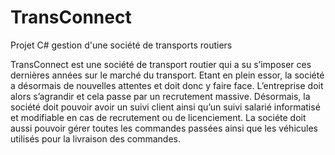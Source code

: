 # TransConnect
Projet C# gestion d'une société de transports routiers

TransConnect est une société de transport routier qui a su s’imposer ces dernières années sur le marché du transport. Etant en plein essor, la société a désormais de nouvelles attentes et doit donc y faire face. L’entreprise doit alors s’agrandir et cela passe par un recrutement massive. Désormais, la société doit pouvoir avoir un suivi client ainsi qu’un suivi salarié informatisé et modifiable en cas de recrutement ou de licenciement. La sociéte doit aussi pouvoir gérer toutes les commandes passées ainsi que les véhicules utilisés pour la livraison des commandes.

